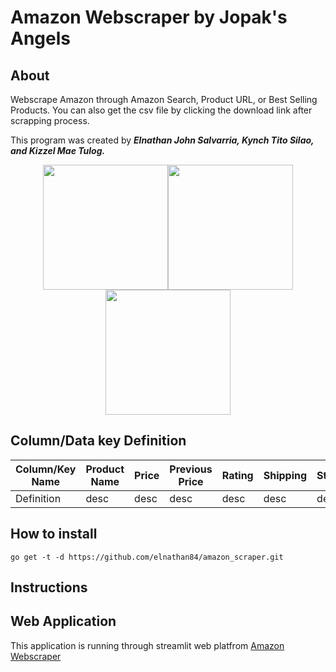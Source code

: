 # Amazon Webscraper by Jopak's Angels
## About
 Webscrape Amazon through Amazon Search, Product URL, or Best Selling Products. You can also get the csv file by clicking the download link after scrapping process.
 
 This program was created by _**Elnathan John Salvarria, Kynch Tito Silao, and Kizzel Mae Tulog.**_
 
<div align="center"><img src="https://user-images.githubusercontent.com/66759228/120319848-096f8d80-c314-11eb-8b74-8cfe9854c06c.png" width="200" height="200"><img src="https://user-images.githubusercontent.com/66759228/120319841-07a5ca00-c314-11eb-9d74-4ce316da5975.png" width="200" height="200"><img src="https://user-images.githubusercontent.com/66759228/120319736-eba22880-c313-11eb-9922-932aa34ad84f.png" width="200" height="200"></div>

## Column/Data key Definition
| Column/Key Name | Product Name | Price | Previous Price | Rating | Shipping | Stock | Coupon |
| --- | --- | --- | --- | --- | --- | --- | --- | 
| Definition | desc | desc | desc | desc | desc | desc | desc | 

## How to install
    go get -t -d https://github.com/elnathan84/amazon_scraper.git
## Instructions


## Web Application
This application is running through streamlit web platfrom
[Amazon Webscraper](https://streamlit.io/)

